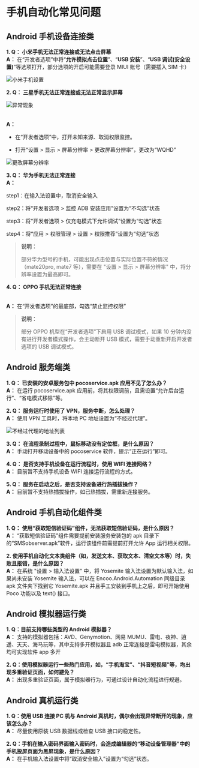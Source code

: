# 手机自动化常见问题

## Android 手机设备连接类

**1. Q： 小米手机无法正常连接或无法点击屏幕**
</br> **A：** 在“开发者选项”中将“**允许模拟点击位置**”、“**USB 安装**”、“**USB 调试(安全设置)**”等选项打开，部分选项的开启可能需要登录 MIUI 账号（需要插入 SIM 卡）

![小米手机设置](https://docimages.blob.core.chinacloudapi.cn/images/Studio/xiaomi20210618.png)

**2. Q： 三星手机无法正常连接或无法正常显示屏幕**

![异常现象](https://docimages.blob.core.chinacloudapi.cn/images/Studio/sansung20210618.png)

</br> **A：**

- 在“开发者选项”中，打开未知来源、取消权限监控。

- 打开“设置 > 显示 > 屏幕分辨率 > 更改屏幕分辨率”，更改为“WQHD”

![更改屏幕分辨率](https://docimages.blob.core.chinacloudapi.cn/images/Studio/sanscreen20210618.png)

**3. Q： 华为手机无法正常连接**
</br> **A：**

step1：在输入法设置中，取消安全输入

step2：将“开发者选项 > 监控 ADB 安装应用”设置为“不勾选”状态

step3：将“开发者选项 > 仅充电模式下允许调试”设置为“勾选”状态

step4：将“应用 > 权限管理 > 设置 > 权限推荐”设置为“勾选”状态

> **说明：**
>
> 部分华为型号的手机，可能出现点击位置与实际位置不符的情况（mate20pro, mate7 等），需要在 "设置 > 显示 > 屏幕分辨率" 中，将分辨率设置为最高即可。

**4. Q： OPPO 手机无法正常连接**

</br> **A：** 在“开发者选项”的最底部，勾选“禁止监控权限”

> **说明：**
>
> 部分 OPPO 机型在“开发者选项”下启用 USB 调试模式，如果 10 分钟内没有进行开发者模式操作，会主动断开 USB 模式，需要手动重新开启开发者选项的 USB 调试模式。

## Android 服务端类

**1. Q： 已安装的安卓服务包中 pocoservice.apk 应用不见了怎么办？**
</br> **A：** 在运行 pocoservice.apk 应用前，将其权限调前，且需设置“允许后台运行”、“省电模式移除”等。

**2. Q： 服务运行时使用了 VPN，服务中断，怎么处理？**
</br> **A：** 使用 VPN 工具时，将本地 PC 地址设置为“不经过代理”。

![不经过代理的地址列表](https://docimages.blob.core.chinacloudapi.cn/images/Studio/proxy20210618.png)

**3. Q： 在流程录制过程中，鼠标移动没有定位框，是什么原因？**
</br> **A：** 手动打开移动设备中的 pocoservice 软件，提示“正在运行”即可。

**4. Q： 是否支持手机设备在运行流程时，使用 WIFI 连接网络？**
</br> **A：** 目前暂不支持手机设备 WIFI 连接运行流程的方式。

**5. Q： 服务在启动之后，是否支持设备进行热插拔操作？**
</br> **A：** 目前暂不支持热插拔操作，如已热插拔，需重新连接服务。

## Android 手机自动化组件类

**1. Q： 使用“获取短信验证码”组件，无法获取短信验证码，是什么原因？**
</br> **A：** “获取短信验证码”组件需要提前安装服务安装包的 apk 目录下的“SMSobserver.apk”软件，运行该组件前需提前打开允许 App 运行相关权限。

**2. 使用手机自动化文本类组件（如，发送文本、获取文本、清空文本等）时，失败且报错，是什么原因？**
</br> **A：** 在系统 "设置 > 输入法设置" 中，将 Yosemite 输入法设置为默认输入法，如果尚未安装 Yosemite 输入法，可以在 Encoo.Android.Automation 同级目录 apk 文件夹下找到它 Yosemite.apk 并且手工安装到手机上之后，即可开始使用 Poco 功能以及 text() 接口。

## Android 模拟器运行类

**1. Q：目前支持哪些类型的 Android 模拟器？**
</br> **A：** 支持的模拟器包括：AVD、Genymotion、网易 MUMU、雷电、夜神、逍遥、天天、海马玩等，其中支持多开模拟器且 adb 正常连接是雷电模拟器，其余均可实现软件 app 多开

**2. Q：使用模拟器运行一些热门应用，如，“手机淘宝”、“抖音短视频”等，均出现多重验证页面，如何避免？**
</br> **A：** 出现多重验证页面，属于模拟器行为，可通过设计自动化流程进行规避。

## Android 真机运行类

**1. Q：使用 USB 连接 PC 机与 Android 真机时，偶尔会出现异常断开的现象，应该怎么办？**
</br> **A：** 尽量使用原装 USB 数据线或检查 USB 接口的稳定性。

**2. Q：手机在输入密码界面输入密码时，会造成编辑器的“移动设备管理器”中的手机投屏页面为黑屏现象，是什么原因？**
</br> **A：** 在手机输入法设置中将“取消安全输入”设置为“勾选”状态。
